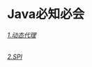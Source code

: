 # Java必知必会

###### [1.动态代理](https://www.yuque.com/yuqueyonghu6p3x1u/lau566/xcyi0sg8rla5pg3f)
###### [2.SPI](https://www.yuque.com/yuqueyonghu6p3x1u/lau566/xcyi0sg8rla5pg3f)